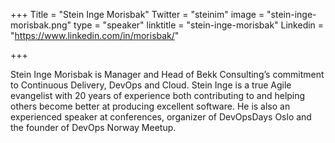 +++
Title = "Stein Inge Morisbak"
Twitter = "steinim"
image = "stein-inge-morisbak.png"
type = "speaker"
linktitle = "stein-inge-morisbak"
Linkedin = "https://www.linkedin.com/in/morisbak/"

+++

Stein Inge Morisbak is Manager and Head of Bekk Consulting’s commitment to Continuous Delivery, DevOps and Cloud. Stein Inge is a true Agile evangelist with 20 years of experience both contributing to and helping others become better at producing excellent software. He is also an experienced speaker at conferences, organizer of DevOpsDays Oslo and the founder of DevOps Norway Meetup.
